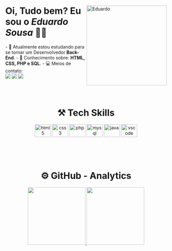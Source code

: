 <div>
  <img align="right" alt="Eduardo" height="250em" width="250em" src="https://media.discordapp.net/attachments/965669045007437895/993311603732787250/1785d33da4e3ea5ef5c1f3818dc0b4f7-removebg-preview_1.png">

  <h1 align="left">Oi, Tudo bem? Eu sou o <i>Eduardo Sousa</i> 👨‍💻</h1>
  <div align="left">
    - 📌 Atualmente estou estudando para se tornar um Desenvolvedor <b>Back-End</b>.
    - 💬 Conhecimento sobre: <b>HTML, CSS, PHP e SQL</b>.
    - 💻 Meios de contato:
     <div align="left">
        <a href="https://www.instagram.com/_dus0usa/" target="_blank"><img src="https://img.shields.io/badge/Instagram-E4405F?style=for-the-badge&logo=instagram&logoColor=white" target="_blank"></a>
        <a href="https://www.linkedin.com/in/dus0usa/" target="_blank"><img src="https://img.shields.io/badge/LinkedIn-0077B5?style=for-the-badge&logo=linkedin&logoColor=white" target="_blank"></a>
        <a href="mailto:dusousa1412@gmail.com"><img src="https://img.shields.io/badge/-Gmail-%23333?style=for-the-badge&logo=gmail&logoColor=white" target="_blank"></a>
    </div>
  </div>
</div>

<br><br>

<div align="center">
  <h1> <b> ⚒ Tech Skills </b> </h1>
  <img align="center" alt="html5" height="40" width="50" src="https://cdn.jsdelivr.net/gh/devicons/devicon/icons/html5/html5-original.svg">
  <img align="center" alt="css3" height="40" width="50" src="https://cdn.jsdelivr.net/gh/devicons/devicon/icons/css3/css3-original.svg">
  <img align="center" alt="php" height="40" width="50" src="https://cdn.jsdelivr.net/gh/devicons/devicon/icons/php/php-plain.svg">
  <img align="center" alt="mysql" height="40" width="50" src="https://cdn.jsdelivr.net/gh/devicons/devicon/icons/mysql/mysql-original-wordmark.svg">
  <img align="center" alt="java" height="40" width="50" src="https://cdn.jsdelivr.net/gh/devicons/devicon/icons/java/java-original.svg">
  <img align="center" alt="vscode" height="40" width="50" src="https://cdn.jsdelivr.net/gh/devicons/devicon/icons/vscode/vscode-original.svg" />
</div>

<br><br><br>

<div align="center">
  <h1> <b> ⚙️ GitHub - Analytics </b> </h1>
  <a href="https://github.com/DuS0usa">
  <img height="180em" src="https://github-readme-stats.vercel.app/api?username=DuS0usa&show_icons=true&theme=radical&include_all_commits=true&count_private=true"/>
  <img height="180em" src="https://github-readme-stats.vercel.app/api/top-langs/?username=DuS0usa&layout=compact&langs_count=7&theme=radical"/></a>
</div>
